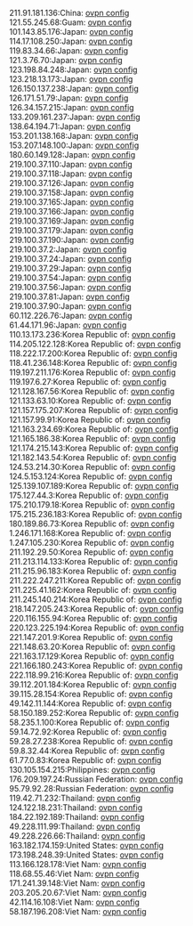 211.91.181.136:China: [ovpn config](vpn/211_91_181_136.ovpn)  
121.55.245.68:Guam: [ovpn config](vpn/121_55_245_68.ovpn)  
101.143.85.176:Japan: [ovpn config](vpn/101_143_85_176.ovpn)  
114.17.108.250:Japan: [ovpn config](vpn/114_17_108_250.ovpn)  
119.83.34.66:Japan: [ovpn config](vpn/119_83_34_66.ovpn)  
121.3.76.70:Japan: [ovpn config](vpn/121_3_76_70.ovpn)  
123.198.84.248:Japan: [ovpn config](vpn/123_198_84_248.ovpn)  
123.218.13.173:Japan: [ovpn config](vpn/123_218_13_173.ovpn)  
126.150.137.238:Japan: [ovpn config](vpn/126_150_137_238.ovpn)  
126.171.51.79:Japan: [ovpn config](vpn/126_171_51_79.ovpn)  
126.34.157.215:Japan: [ovpn config](vpn/126_34_157_215.ovpn)  
133.209.161.237:Japan: [ovpn config](vpn/133_209_161_237.ovpn)  
138.64.194.71:Japan: [ovpn config](vpn/138_64_194_71.ovpn)  
153.201.138.168:Japan: [ovpn config](vpn/153_201_138_168.ovpn)  
153.207.148.100:Japan: [ovpn config](vpn/153_207_148_100.ovpn)  
180.60.149.128:Japan: [ovpn config](vpn/180_60_149_128.ovpn)  
219.100.37.110:Japan: [ovpn config](vpn/219_100_37_110.ovpn)  
219.100.37.118:Japan: [ovpn config](vpn/219_100_37_118.ovpn)  
219.100.37.126:Japan: [ovpn config](vpn/219_100_37_126.ovpn)  
219.100.37.158:Japan: [ovpn config](vpn/219_100_37_158.ovpn)  
219.100.37.165:Japan: [ovpn config](vpn/219_100_37_165.ovpn)  
219.100.37.166:Japan: [ovpn config](vpn/219_100_37_166.ovpn)  
219.100.37.169:Japan: [ovpn config](vpn/219_100_37_169.ovpn)  
219.100.37.179:Japan: [ovpn config](vpn/219_100_37_179.ovpn)  
219.100.37.190:Japan: [ovpn config](vpn/219_100_37_190.ovpn)  
219.100.37.2:Japan: [ovpn config](vpn/219_100_37_2.ovpn)  
219.100.37.24:Japan: [ovpn config](vpn/219_100_37_24.ovpn)  
219.100.37.29:Japan: [ovpn config](vpn/219_100_37_29.ovpn)  
219.100.37.54:Japan: [ovpn config](vpn/219_100_37_54.ovpn)  
219.100.37.56:Japan: [ovpn config](vpn/219_100_37_56.ovpn)  
219.100.37.81:Japan: [ovpn config](vpn/219_100_37_81.ovpn)  
219.100.37.90:Japan: [ovpn config](vpn/219_100_37_90.ovpn)  
60.112.226.76:Japan: [ovpn config](vpn/60_112_226_76.ovpn)  
61.44.171.96:Japan: [ovpn config](vpn/61_44_171_96.ovpn)  
110.13.173.236:Korea Republic of: [ovpn config](vpn/110_13_173_236.ovpn)  
114.205.122.128:Korea Republic of: [ovpn config](vpn/114_205_122_128.ovpn)  
118.222.17.200:Korea Republic of: [ovpn config](vpn/118_222_17_200.ovpn)  
118.41.236.148:Korea Republic of: [ovpn config](vpn/118_41_236_148.ovpn)  
119.197.211.176:Korea Republic of: [ovpn config](vpn/119_197_211_176.ovpn)  
119.197.6.27:Korea Republic of: [ovpn config](vpn/119_197_6_27.ovpn)  
121.128.167.56:Korea Republic of: [ovpn config](vpn/121_128_167_56.ovpn)  
121.133.63.10:Korea Republic of: [ovpn config](vpn/121_133_63_10.ovpn)  
121.157.175.207:Korea Republic of: [ovpn config](vpn/121_157_175_207.ovpn)  
121.157.99.91:Korea Republic of: [ovpn config](vpn/121_157_99_91.ovpn)  
121.163.234.69:Korea Republic of: [ovpn config](vpn/121_163_234_69.ovpn)  
121.165.186.38:Korea Republic of: [ovpn config](vpn/121_165_186_38.ovpn)  
121.174.215.143:Korea Republic of: [ovpn config](vpn/121_174_215_143.ovpn)  
121.182.143.54:Korea Republic of: [ovpn config](vpn/121_182_143_54.ovpn)  
124.53.214.30:Korea Republic of: [ovpn config](vpn/124_53_214_30.ovpn)  
124.5.153.124:Korea Republic of: [ovpn config](vpn/124_5_153_124.ovpn)  
125.139.107.189:Korea Republic of: [ovpn config](vpn/125_139_107_189.ovpn)  
175.127.44.3:Korea Republic of: [ovpn config](vpn/175_127_44_3.ovpn)  
175.210.179.18:Korea Republic of: [ovpn config](vpn/175_210_179_18.ovpn)  
175.215.236.183:Korea Republic of: [ovpn config](vpn/175_215_236_183.ovpn)  
180.189.86.73:Korea Republic of: [ovpn config](vpn/180_189_86_73.ovpn)  
1.246.171.168:Korea Republic of: [ovpn config](vpn/1_246_171_168.ovpn)  
1.247.105.230:Korea Republic of: [ovpn config](vpn/1_247_105_230.ovpn)  
211.192.29.50:Korea Republic of: [ovpn config](vpn/211_192_29_50.ovpn)  
211.213.114.133:Korea Republic of: [ovpn config](vpn/211_213_114_133.ovpn)  
211.215.96.183:Korea Republic of: [ovpn config](vpn/211_215_96_183.ovpn)  
211.222.247.211:Korea Republic of: [ovpn config](vpn/211_222_247_211.ovpn)  
211.225.41.162:Korea Republic of: [ovpn config](vpn/211_225_41_162.ovpn)  
211.245.140.214:Korea Republic of: [ovpn config](vpn/211_245_140_214.ovpn)  
218.147.205.243:Korea Republic of: [ovpn config](vpn/218_147_205_243.ovpn)  
220.116.155.94:Korea Republic of: [ovpn config](vpn/220_116_155_94.ovpn)  
220.123.225.194:Korea Republic of: [ovpn config](vpn/220_123_225_194.ovpn)  
221.147.201.9:Korea Republic of: [ovpn config](vpn/221_147_201_9.ovpn)  
221.148.63.20:Korea Republic of: [ovpn config](vpn/221_148_63_20.ovpn)  
221.163.17.129:Korea Republic of: [ovpn config](vpn/221_163_17_129.ovpn)  
221.166.180.243:Korea Republic of: [ovpn config](vpn/221_166_180_243.ovpn)  
222.118.99.216:Korea Republic of: [ovpn config](vpn/222_118_99_216.ovpn)  
39.112.201.184:Korea Republic of: [ovpn config](vpn/39_112_201_184.ovpn)  
39.115.28.154:Korea Republic of: [ovpn config](vpn/39_115_28_154.ovpn)  
49.142.11.144:Korea Republic of: [ovpn config](vpn/49_142_11_144.ovpn)  
58.150.189.252:Korea Republic of: [ovpn config](vpn/58_150_189_252.ovpn)  
58.235.1.100:Korea Republic of: [ovpn config](vpn/58_235_1_100.ovpn)  
59.14.72.92:Korea Republic of: [ovpn config](vpn/59_14_72_92.ovpn)  
59.28.27.238:Korea Republic of: [ovpn config](vpn/59_28_27_238.ovpn)  
59.8.32.44:Korea Republic of: [ovpn config](vpn/59_8_32_44.ovpn)  
61.77.0.83:Korea Republic of: [ovpn config](vpn/61_77_0_83.ovpn)  
130.105.154.215:Philippines: [ovpn config](vpn/130_105_154_215.ovpn)  
176.209.197.24:Russian Federation: [ovpn config](vpn/176_209_197_24.ovpn)  
95.79.92.28:Russian Federation: [ovpn config](vpn/95_79_92_28.ovpn)  
119.42.71.232:Thailand: [ovpn config](vpn/119_42_71_232.ovpn)  
124.122.18.231:Thailand: [ovpn config](vpn/124_122_18_231.ovpn)  
184.22.192.189:Thailand: [ovpn config](vpn/184_22_192_189.ovpn)  
49.228.111.99:Thailand: [ovpn config](vpn/49_228_111_99.ovpn)  
49.228.226.66:Thailand: [ovpn config](vpn/49_228_226_66.ovpn)  
163.182.174.159:United States: [ovpn config](vpn/163_182_174_159.ovpn)  
173.198.248.39:United States: [ovpn config](vpn/173_198_248_39.ovpn)  
113.166.128.178:Viet Nam: [ovpn config](vpn/113_166_128_178.ovpn)  
118.68.55.46:Viet Nam: [ovpn config](vpn/118_68_55_46.ovpn)  
171.241.39.148:Viet Nam: [ovpn config](vpn/171_241_39_148.ovpn)  
203.205.20.67:Viet Nam: [ovpn config](vpn/203_205_20_67.ovpn)  
42.114.16.108:Viet Nam: [ovpn config](vpn/42_114_16_108.ovpn)  
58.187.196.208:Viet Nam: [ovpn config](vpn/58_187_196_208.ovpn)  
